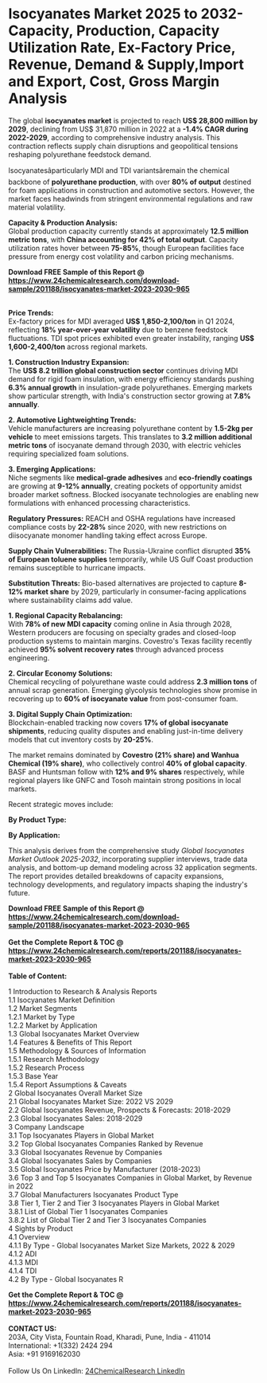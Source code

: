 <h1>Isocyanates Market 2025 to 2032- Capacity, Production, Capacity Utilization Rate, Ex-Factory Price, Revenue, Demand &amp; Supply,Import and Export, Cost, Gross Margin Analysis</h1><p>The global <strong>isocyanates market</strong> is projected to reach <strong>US$ 28,800 million by 2029</strong>, declining from US$ 31,870 million in 2022 at a <strong>-1.4% CAGR during 2022-2029</strong>, according to comprehensive industry analysis. This contraction reflects supply chain disruptions and geopolitical tensions reshaping polyurethane feedstock demand.</p><p>Isocyanatesâparticularly MDI and TDI variantsâremain the chemical backbone of <strong>polyurethane production</strong>, with over <strong>80% of output</strong> destined for foam applications in construction and automotive sectors. However, the market faces headwinds from stringent environmental regulations and raw material volatility.</p><p><strong>Capacity &amp; Production Analysis:</strong><br>
Global production capacity currently stands at approximately <strong>12.5 million metric tons</strong>, with <strong>China accounting for 42% of total output</strong>. Capacity utilization rates hover between <strong>75-85%</strong>, though European facilities face pressure from energy cost volatility and carbon pricing mechanisms.</p><div><b>Download FREE Sample of this Report @ 
            <a href="https://www.24chemicalresearch.com/download-sample/201188/isocyanates-market-2023-2030-965">
            https://www.24chemicalresearch.com/download-sample/201188/isocyanates-market-2023-2030-965</a></b></div><br><p><strong>Price Trends:</strong><br>
Ex-factory prices for MDI averaged <strong>US$ 1,850-2,100/ton</strong> in Q1 2024, reflecting <strong>18% year-over-year volatility</strong> due to benzene feedstock fluctuations. TDI spot prices exhibited even greater instability, ranging <strong>US$ 1,600-2,400/ton</strong> across regional markets.</p><p><strong>1. Construction Industry Expansion:</strong><br>
The <strong>US$ 8.2 trillion global construction sector</strong> continues driving MDI demand for rigid foam insulation, with energy efficiency standards pushing <strong>6.3% annual growth</strong> in insulation-grade polyurethanes. Emerging markets show particular strength, with India's construction sector growing at <strong>7.8% annually</strong>.</p><p><strong>2. Automotive Lightweighting Trends:</strong><br>
Vehicle manufacturers are increasing polyurethane content by <strong>1.5-2kg per vehicle</strong> to meet emissions targets. This translates to <strong>3.2 million additional metric tons</strong> of isocyanate demand through 2030, with electric vehicles requiring specialized foam solutions.</p><p><strong>3. Emerging Applications:</strong><br> 
Niche segments like <strong>medical-grade adhesives</strong> and <strong>eco-friendly coatings</strong> are growing at <strong>9-12% annually</strong>, creating pockets of opportunity amidst broader market softness. Blocked isocyanate technologies are enabling new formulations with enhanced processing characteristics.</p><p><strong>Regulatory Pressures:</strong> REACH and OSHA regulations have increased compliance costs by <strong>22-28%</strong> since 2020, with new restrictions on diisocyanate monomer handling taking effect across Europe.</p><p><strong>Supply Chain Vulnerabilities:</strong> The Russia-Ukraine conflict disrupted <strong>35% of European toluene supplies</strong> temporarily, while US Gulf Coast production remains susceptible to hurricane impacts.</p><p><strong>Substitution Threats:</strong> Bio-based alternatives are projected to capture <strong>8-12% market share</strong> by 2029, particularly in consumer-facing applications where sustainability claims add value.</p><p><strong>1. Regional Capacity Rebalancing:</strong><br>
With <strong>78% of new MDI capacity</strong> coming online in Asia through 2028, Western producers are focusing on specialty grades and closed-loop production systems to maintain margins. Covestro's Texas facility recently achieved <strong>95% solvent recovery rates</strong> through advanced process engineering.</p><p><strong>2. Circular Economy Solutions:</strong><br>
Chemical recycling of polyurethane waste could address <strong>2.3 million tons</strong> of annual scrap generation. Emerging glycolysis technologies show promise in recovering up to <strong>60% of isocyanate value</strong> from post-consumer foam.</p><p><strong>3. Digital Supply Chain Optimization:</strong><br>
Blockchain-enabled tracking now covers <strong>17% of global isocyanate shipments</strong>, reducing quality disputes and enabling just-in-time delivery models that cut inventory costs by <strong>20-25%</strong>.</p><p>The market remains dominated by <strong>Covestro (21% share) and Wanhua Chemical (19% share)</strong>, who collectively control <strong>40% of global capacity</strong>. BASF and Huntsman follow with <strong>12% and 9% shares</strong> respectively, while regional players like GNFC and Tosoh maintain strong positions in local markets.</p><p>Recent strategic moves include:
</p><p><strong>By Product Type:</strong></p><p><strong>By Application:</strong></p><p>This analysis derives from the comprehensive study <em>Global Isocyanates Market Outlook 2025-2032</em>, incorporating supplier interviews, trade data analysis, and bottom-up demand modeling across 32 application segments. The report provides detailed breakdowns of capacity expansions, technology developments, and regulatory impacts shaping the industry's future.</p><div><b>Download FREE Sample of this Report @ 
            <a href="https://www.24chemicalresearch.com/download-sample/201188/isocyanates-market-2023-2030-965">
            https://www.24chemicalresearch.com/download-sample/201188/isocyanates-market-2023-2030-965</a></b></div><br><div><b>Get the Complete Report & TOC @ 
            <a href="https://www.24chemicalresearch.com/reports/201188/isocyanates-market-2023-2030-965">
            https://www.24chemicalresearch.com/reports/201188/isocyanates-market-2023-2030-965</a></b></div><br>
            <b>Table of Content:</b><p>1 Introduction to Research & Analysis Reports<br />
    1.1 Isocyanates Market Definition<br />
    1.2 Market Segments<br />
        1.2.1 Market by Type<br />
        1.2.2 Market by Application<br />
    1.3 Global Isocyanates Market Overview<br />
    1.4 Features & Benefits of This Report<br />
    1.5 Methodology & Sources of Information<br />
        1.5.1 Research Methodology<br />
        1.5.2 Research Process<br />
        1.5.3 Base Year<br />
        1.5.4 Report Assumptions & Caveats<br />
2 Global Isocyanates Overall Market Size<br />
    2.1 Global Isocyanates Market Size: 2022 VS 2029<br />
    2.2 Global Isocyanates Revenue, Prospects & Forecasts: 2018-2029<br />
    2.3 Global Isocyanates Sales: 2018-2029<br />
3 Company Landscape<br />
    3.1 Top Isocyanates Players in Global Market<br />
    3.2 Top Global Isocyanates Companies Ranked by Revenue<br />
    3.3 Global Isocyanates Revenue by Companies<br />
    3.4 Global Isocyanates Sales by Companies<br />
    3.5 Global Isocyanates Price by Manufacturer (2018-2023)<br />
    3.6 Top 3 and Top 5 Isocyanates Companies in Global Market, by Revenue in 2022<br />
    3.7 Global Manufacturers Isocyanates Product Type<br />
    3.8 Tier 1, Tier 2 and Tier 3 Isocyanates Players in Global Market<br />
        3.8.1 List of Global Tier 1 Isocyanates Companies<br />
        3.8.2 List of Global Tier 2 and Tier 3 Isocyanates Companies<br />
4 Sights by Product<br />
    4.1 Overview<br />
        4.1.1 By Type - Global Isocyanates Market Size Markets, 2022 & 2029<br />
        4.1.2 ADI<br />
        4.1.3 MDI<br />
        4.1.4 TDI<br />
    4.2 By Type - Global Isocyanates R</p><div><b>Get the Complete Report & TOC @ 
            <a href="https://www.24chemicalresearch.com/reports/201188/isocyanates-market-2023-2030-965">
            https://www.24chemicalresearch.com/reports/201188/isocyanates-market-2023-2030-965</a></b></div><br><b>CONTACT US:</b><br>
            203A, City Vista, Fountain Road, Kharadi, Pune, India - 411014<br>
            International: +1(332) 2424 294<br>
            Asia: +91 9169162030 <br><br>
            Follow Us On LinkedIn: <a href="https://www.linkedin.com/company/24chemicalresearch/">24ChemicalResearch LinkedIn</a>